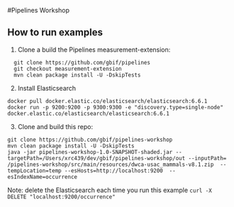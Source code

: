 #Pipelines Workshop

## How to run examples

1. Clone a build the Pipelines measurement-extension:

```
  git clone https://github.com/gbif/pipelines
  git checkout measurement-extension
  mvn clean package install -U -DskipTests
```

2. Install Elasticsearch

```
docker pull docker.elastic.co/elasticsearch/elasticsearch:6.6.1
docker run -p 9200:9200 -p 9300:9300 -e "discovery.type=single-node" docker.elastic.co/elasticsearch/elasticsearch:6.6.1
```

3. Clone and build this repo:

```
git clone https://github.com/gbif/pipelines-workshop
mvn clean package install -U -DskipTests
java -jar pipelines-workshop-1.0-SNAPSHOT-shaded.jar --targetPath=/Users/xrc439/dev/gbif/pipelines-workshop/out --inputPath=
/pipelines-workshop/src/main/resources/dwca-usac_mammals-v8.1.zip  --tempLocation=temp --esHosts=http://localhost:9200  --esIndexName=occurrence 
```

Note: delete the Elasticsearch each time you run this example ```curl -X DELETE "localhost:9200/occurrence"```



